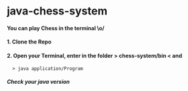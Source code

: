 # java-chess-system

#### You can play Chess in the terminal \o/

#### 1. Clone the Repo
#### 2. Open your Terminal, enter in the folder > chess-system/bin < and
      > java application/Program
#### *Check your java version*
